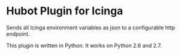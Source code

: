 # Hubot Plugin for Icinga

Sends all Icinga environment variables as json to a configurable http endpoint. 

This plugin is written in Python. It works on Python 2.6 and 2.7.
